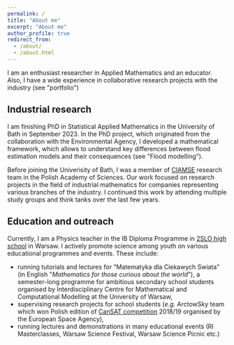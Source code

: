 ```yaml
---
permalink: /
title: "About me"
excerpt: "About me"
author_profile: true
redirect_from: 
  - /about/
  - /about.html
---
```


I am an enthusiast researcher in Applied Mathematics and an educator. Also, I have a wide experience in collaborative research projects with the industry (see "portfolio")

Industrial research
-----
I am finishing PhD in Statistical Applied Mathematics in the University of Bath in September 2023. In the PhD project, which originated from the collaboration with the Environmental Agency, I developed a mathematical framework, which allows to understand key differences between flood estimation models and their consequences (see "Flood modelling").
		
Before joining the Univerisity of Bath, I was a member of [CIAMSE](http://www.maths.com.pl/?q=english) research team in the Polish Academy of Sciences. Our work focused on research projects in the field of	industrial mathematics for companies representing various branches of the industry. I continued this work by attending multiple study groups and think tanks over the last few years.

Education and outreach
-----
Currently, I am a Physics teacher in the IB Diploma Programme in [2SLO high school](https://ib.2slo.pl/) in Warsaw. I actively promote science among youth on various educational programmes and events. These include:
* running tutorials and lectures for "Matematyka dla Ciekawych Swiata" (in English "*Mathematics for those curious about the world*"), a semester-long programme for ambitious secondary school students organised by Interdisciplinary Centre for Mathematical and Computational Modelling at the University of Warsaw,
* supervising research projects for school students (*e.g.* ArctowSky team which won Polish edition of [CanSAT competition](https://www.esa.int/Education/CanSat) 2018/19 organised by the European Space Agency),
* running lectures and demonstrations in many educational events (RI Masterclasses, Warsaw Science Festival, Warsaw Science Picnic etc.)